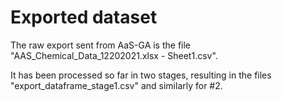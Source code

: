 # Exported dataset

The raw export sent from AaS-GA is the file "AAS_Chemical_Data_12202021.xlsx - Sheet1.csv".

It has been processed so far in two stages, resulting in the files "export_dataframe_stage1.csv" and similarly for #2.
